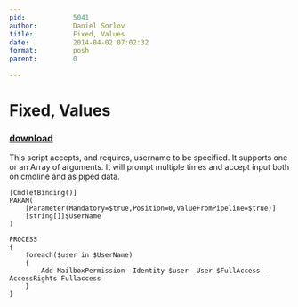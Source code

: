 ```yaml
---
pid:            5041
author:         Daniel Sorlov
title:          Fixed, Values
date:           2014-04-02 07:02:32
format:         posh
parent:         0

---
```


# Fixed, Values

### [download](Scripts\5041.ps1)

This script accepts, and requires, username to be specified. It supports one or an Array of arguments. It will prompt multiple times and accept input both on cmdline and as piped data.

```posh
[CmdletBinding()]
PARAM(
	[Parameter(Mandatory=$true,Position=0,ValueFromPipeline=$true)]
	[string[]]$UserName
)

PROCESS
{
	foreach($user in $UserName)
	{
		Add-MailboxPermission -Identity $user -User $FullAccess -AccessRights Fullaccess
	}
}
```
